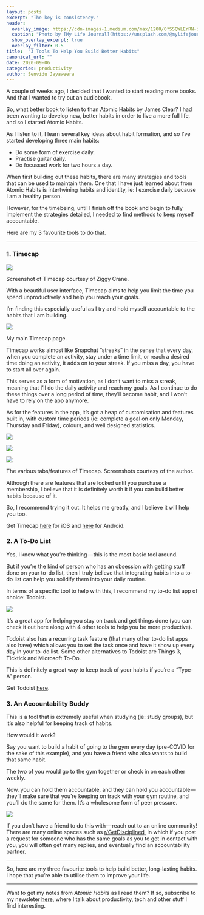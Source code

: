 ```yaml
---
layout: posts
excerpt: "The key is consistency."
header: 
  overlay_image: https://cdn-images-1.medium.com/max/1200/0*SSQWLErRN-ii-z7Q
  caption: "Photo by [My Life Journal](https://unsplash.com/@mylifejournal?utm_source=medium&utm_medium=referral) on [Unsplash](https://unsplash.com?utm_source=medium&utm_medium=referral)"
  show_overlay_excerpt: true
  overlay_filter: 0.5 
title:  "3 Tools To Help You Build Better Habits"
canonical_url: ""
date: 2020-09-06   
categories: productivity 
author: Senvidu Jayaweera
---
```

A couple of weeks ago, I decided that I wanted to start reading more books. And that I wanted to try out an audiobook.

So, what better book to listen to than Atomic Habits by James Clear? I had been wanting to develop new, better habits in order to live a more full life, and so I started Atomic Habits.

As I listen to it, I learn several key ideas about habit formation, and so I’ve started developing three main habits:

-   Do some form of exercise daily.
-   Practise guitar daily.
-   Do focussed work for two hours a day.

When first building out these habits, there are many strategies and tools that can be used to maintain them. One that I have just learned about from Atomic Habits is intertwining habits and identity, ie: I exercise daily because I am a healthy person.

However, for the timebeing, until I finish off the book and begin to fully implement the strategies detailed, I needed to find methods to keep myself accountable.

Here are my 3 favourite tools to do that.

---

### 1\. Timecap

![](https://cdn-images-1.medium.com/max/1200/1*JozUdFxituBcAesRgt0H8Q.png)

Screenshot of Timecap courtesy of Ziggy Crane.

With a beautiful user interface, Timecap aims to help you limit the time you spend unproductively and help you reach your goals.

I’m finding this especially useful as I try and hold myself accountable to the habits that I am building.

![](https://cdn-images-1.medium.com/max/1200/1*4_RutOfb1H_aeoe5MOYekQ.png)

My main Timecap page.

Timecap works almost like Snapchat “streaks” in the sense that every day, when you complete an activity, stay under a time limit, or reach a desired time doing an activity, it adds on to your streak. If you miss a day, you have to start all over again.

This serves as a form of motivation, as I don’t want to miss a streak, meaning that I’ll do the daily activity and reach my goals. As I continue to do these things over a long period of time, they’ll become habit, and I won’t have to rely on the app anymore.

As for the features in the app, it’s got a heap of customisation and features built in, with custom time periods (ie: complete a goal on only Monday, Thursday and Friday), colours, and well designed statistics.

![](https://cdn-images-1.medium.com/max/600/1*wltVWZdGUlipvhEeH3n7Qg.png)

![](https://cdn-images-1.medium.com/max/600/1*gTxQtFBPOaN-mbCANNNOhA.png)

![](https://cdn-images-1.medium.com/max/600/1*fOEWmpPpbZrsq0zwJbWqmg.png)

The various tabs/features of Timecap. Screenshots courtesy of the author.

Although there are features that are locked until you purchase a membership, I believe that it is definitely worth it if you can build better habits because of it.

So, I recommend trying it out. It helps me greatly, and I believe it will help you too.

Get Timecap [here](https://apps.apple.com/us/app/timecap-time-habit-tracker/id1494584871) for iOS and [here](https://play.google.com/store/apps/details?id=com.ziggycrane.time&hl=en_AU) for Android.

### 2\. A To-Do List

Yes, I know what you’re thinking — this is the most basic tool around.

But if you’re the kind of person who has an obsession with getting stuff done on your to-do list, then I truly believe that integrating habits into a to-do list can help you solidify them into your daily routine.

In terms of a specific tool to help with this, I recommend my to-do list app of choice: Todoist.

![](https://cdn-images-1.medium.com/max/1200/1*Hy3LrLsFTElOOOGY8xqitA.png)

It’s a great app for helping you stay on track and get things done (you can check it out here along with 4 other tools to help you be more productive).

Todoist also has a recurring task feature (that many other to-do list apps also have) which allows you to set the task once and have it show up every day in your to-do list. Some other alternatives to Todoist are Things 3, Ticktick and Microsoft To-Do.

This is definitely a great way to keep track of your habits if you’re a “Type-A” person.

Get Todoist [here](http://todoist.com).

### 3\. An Accountability Buddy

This is a tool that is extremely useful when studying (ie: study groups), but it’s also helpful for keeping track of habits.

How would it work?

Say you want to build a habit of going to the gym every day (pre-COVID for the sake of this example), and you have a friend who also wants to build that same habit.

The two of you would go to the gym together or check in on each other weekly.

Now, you can hold them accountable, and they can hold you accountable — they’ll make sure that you’re keeping on track with your gym routine, and you’ll do the same for them. It’s a wholesome form of peer pressure.

![](https://cdn-images-1.medium.com/max/900/1*_-AjDY3fgyTzb4YiyQ82gA.png)

If you don’t have a friend to do this with — reach out to an online community! There are many online spaces such as [r/GetDisciplined](https://www.reddit.com/r/getdisciplined), in which if you post a request for someone who has the same goals as you to get in contact with you, you will often get many replies, and eventually find an accountability partner.

---

So, here are my three favourite tools to help build better, long-lasting habits. I hope that you’re able to utilise them to improve your life.

---

Want to get my notes from _Atomic Habits_ as I read them? If so, subscribe to my newsleter [here](https://techrightnow.substack.com/), where I talk about productivity, tech and other stuff I find interesting.
